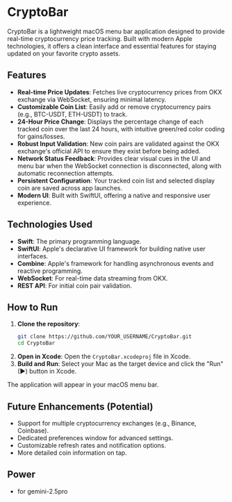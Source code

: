 # CryptoBar

CryptoBar is a lightweight macOS menu bar application designed to provide real-time cryptocurrency price tracking. Built with modern Apple technologies, it offers a clean interface and essential features for staying updated on your favorite crypto assets.

## Features

-   **Real-time Price Updates**: Fetches live cryptocurrency prices from OKX exchange via WebSocket, ensuring minimal latency.
-   **Customizable Coin List**: Easily add or remove cryptocurrency pairs (e.g., BTC-USDT, ETH-USDT) to track.
-   **24-Hour Price Change**: Displays the percentage change of each tracked coin over the last 24 hours, with intuitive green/red color coding for gains/losses.
-   **Robust Input Validation**: New coin pairs are validated against the OKX exchange's official API to ensure they exist before being added.
-   **Network Status Feedback**: Provides clear visual cues in the UI and menu bar when the WebSocket connection is disconnected, along with automatic reconnection attempts.
-   **Persistent Configuration**: Your tracked coin list and selected display coin are saved across app launches.
-   **Modern UI**: Built with SwiftUI, offering a native and responsive user experience.

## Technologies Used

-   **Swift**: The primary programming language.
-   **SwiftUI**: Apple's declarative UI framework for building native user interfaces.
-   **Combine**: Apple's framework for handling asynchronous events and reactive programming.
-   **WebSocket**: For real-time data streaming from OKX.
-   **REST API**: For initial coin pair validation.

## How to Run

1.  **Clone the repository**:
    ```bash
    git clone https://github.com/YOUR_USERNAME/CryptoBar.git
    cd CryptoBar
    ```
2.  **Open in Xcode**: Open the `CryptoBar.xcodeproj` file in Xcode.
3.  **Build and Run**: Select your Mac as the target device and click the "Run" (▶) button in Xcode.

The application will appear in your macOS menu bar.

## Future Enhancements (Potential)

-   Support for multiple cryptocurrency exchanges (e.g., Binance, Coinbase).
-   Dedicated preferences window for advanced settings.
-   Customizable refresh rates and notification options.
-   More detailed coin information on tap.
## Power
-   for gemini-2.5pro

